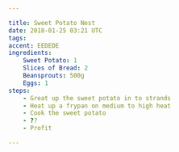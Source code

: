 ```yaml
---

title: Sweet Potato Nest
date: 2018-01-25 03:21 UTC
tags: 
accent: EEDEDE
ingredients:
    Sweet Potato: 1
    Slices of Bread: 2
    Beansprouts: 500g
    Eggs: 1
steps:
    - Great up the sweet potato in to strands
    - Heat up a frypan on medium to high heat
    - Cook the sweet potato
    - ??
    - Profit

---
```



